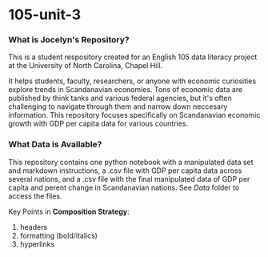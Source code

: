 # 105-unit-3

### What is Jocelyn's Repository?
This is a student respository created for an English 105 data literacy project at the University of North Carolina, Chapel Hill.

It helps students, faculty, researchers, or anyone with economic curiosities explore trends in Scandanavian economies. Tons of economic data are published by think tanks and various federal agencies, but it's often challenging to navigate through them and narrow down neccesary information. This repository focuses specifically on Scandanavian economic growth with GDP per capita data for various countries. 

### What Data is Available?
This repository contains one python notebook with a manipulated data set and markdown instructions, a .csv file with GDP per capita data across several nations, and a .csv file with the final manipulated data of GDP per capita and perent change in Scandanavian nations. See *Data* folder to access the files.


Key Points in **Composition Strategy**: 
1. headers
2. formatting (bold/italics)
3. hyperlinks
